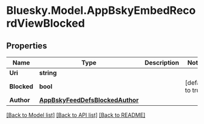 # Bluesky.Model.AppBskyEmbedRecordViewBlocked

## Properties

Name | Type | Description | Notes
------------ | ------------- | ------------- | -------------
**Uri** | **string** |  | 
**Blocked** | **bool** |  | [default to true]
**Author** | [**AppBskyFeedDefsBlockedAuthor**](AppBskyFeedDefsBlockedAuthor.md) |  | 

[[Back to Model list]](../README.md#documentation-for-models) [[Back to API list]](../README.md#documentation-for-api-endpoints) [[Back to README]](../README.md)

